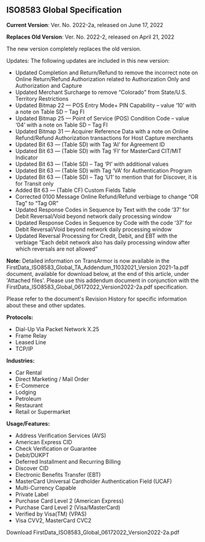 ## ISO8583 Global Specification

**Current Version**:  Ver. No. 2022-2a, released on June 17, 2022

**Replaces Old Version**:  Ver. No. 2022-2, released on April 21, 2022

The new version completely replaces the old version.

Updates:  The following updates are included in this new version:

- Updated Completion and Return/Refund to remove the incorrect note on Online Return/Refund Authorization related to Authorization Only and Authorization and Capture
- Updated Merchant Surcharge to remove “Colorado” from State/U.S. Territory Restrictions 
- Updated Bitmap 22 — POS Entry Mode+ PIN Capability – value ‘10’ with a note on Table SD – Tag FI
- Updated Bitmap 25 — Point of Service (POS) Condition Code – value ‘04’ with a note on Table SD – Tag FI
- Updated Bitmap 31 — Acquirer Reference Data with a note on Online Refund/Refund Authorization transactions for Host Capture merchants
- Updated Bit 63 — (Table SD) with Tag ‘AI’ for Agreement ID
- Updated Bit 63 — (Table SD) with Tag ‘FI’ for MasterCard CIT/MIT Indicator
- Updated Bit 63 — (Table SD) – Tag ‘PI’ with additional values
- Updated Bit 63 — (Table SD) with Tag ‘VA’ for Authentication Program
- Updated Bit 63 — (Table SD) – Tag ‘U1’ to mention that for Discover, it is for Transit only
- Added Bit 63 — (Table CF) Custom Fields Table
- Corrected 0100 Message Online Refund/Refund verbiage to change “OR Tag” to “Tag OR”
- Updated Response Codes in Sequence by Text with the code ‘37’ for Debit Reversal/Void beyond network daily processing window
- Updated Response Codes in Sequence by Code with the code ‘37’ for Debit Reversal/Void beyond network daily processing window
- Updated Reversal Processing for Credit, Debit, and EBT with the verbiage “Each debit network also has daily processing window after which reversals are not allowed”
 
**Note:** Detailed information on TransArmor is now available in the FirstData_ISO8583_Global_TA_Addendum_11032021_Version 2021-1a.pdf document, available for download below, at the end of this article, under 'Attached files'. Please use this addendum document in conjunction with the FirstData_ISO8583_Global_06172022_Version2022-2a.pdf specification.

Please refer to the document's Revision History for specific information about these and other updates.

**Protocols:**

- Dial-Up Via Packet Network X.25
- Frame Relay
- Leased Line
- TCP/IP

**Industries:**

- Car Rental
- Direct Marketing / Mail Order
- E-Commerce
- Lodging
- Petroleum
- Restaurant
- Retail or Supermarket

**Usage/Features:**

- Address Verification Services (AVS)
- American Express CID
- Check Verification or Guarantee
- Debit/DUKPT
- Deferred Installment and Recurring Billing
- Discover CID
- Electronic Benefits Transfer (EBT)
- MasterCard Universal Cardholder Authentication Field (UCAF)
- Multi-Currency Capable
- Private Label
- Purchase Card Level 2 (American Express)
- Purchase Card Level 2 (Visa/MasterCard)
- Verified by Visa(TM) (VPAS)
- Visa CVV2, MasterCard CVC2

Download FirstData_ISO8583_Global_06172022_Version2022-2a.pdf
